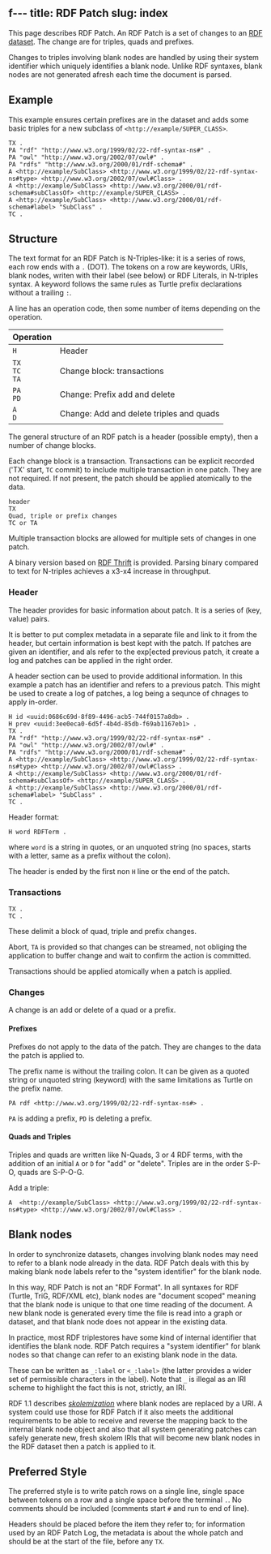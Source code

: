 f---
title: RDF Patch
slug: index
---

This page describes RDF Patch. An RDF Patch is a set of changes to an
[RDF dataset](https://www.w3.org/TR/rdf11-concepts/#section-dataset).
The change are for triples, quads and prefixes.

Changes to triples involving blank nodes are handled by using their system
identifier which uniquely identifies a blank node. Unlike RDF syntaxes, blank
nodes are not generated afresh each time the document is parsed.

## Example

This example ensures certain prefixes are in the dataset and adds some
basic triples for a new subclass of `<http://example/SUPER_CLASS>`.

```
TX .
PA "rdf" "http://www.w3.org/1999/02/22-rdf-syntax-ns#" .
PA "owl" "http://www.w3.org/2002/07/owl#" .
PA "rdfs" "http://www.w3.org/2000/01/rdf-schema#" .
A <http://example/SubClass> <http://www.w3.org/1999/02/22-rdf-syntax-ns#type> <http://www.w3.org/2002/07/owl#Class> .
A <http://example/SubClass> <http://www.w3.org/2000/01/rdf-schema#subClassOf> <http://example/SUPER_CLASS> .
A <http://example/SubClass> <http://www.w3.org/2000/01/rdf-schema#label> "SubClass" .
TC .
```

## Structure

The text format for an RDF Patch is N-Triples-like: it is a series of
rows, each row ends with a `.` (DOT).  The tokens on a row are keywords,
URIs, blank nodes, writen with their label (see below) or RDF Literals,
in N-triples syntax.  A keyword follows the same rules as
Turtle prefix declarations without a trailing `:`.

A line has an operation code, then some number of items depending on 
the operation.

| Operation |                   |
| --------- | ----------------- |
| `H`                  | Header |
| `TX`<br/>`TC`<br/>`TA`     | Change block: transactions    |
| `PA`<br/>`PD`<br/>         | Change: Prefix add and delete |
| `A`<br/>`D`                | Change: Add and delete triples and quads |

The general structure of an RDF patch is a header (possible empty), then a
number of change blocks.

Each change block is a transaction. Transactions can be explicit recorded ('TX'
start, `TC` commit) to include multiple transaction in one patch. They are not
required. If not present, the patch should be applied atomically to the data.

```
header
TX
Quad, triple or prefix changes
TC or TA
```

Multiple transaction blocks are allowed for multiple sets of changes in one
patch.

A binary version based on [RDF Thrift](../io/rdf-binary/) is provided.
Parsing binary compared to text for N-triples achieves a x3-x4 increase in
throughput.

### Header

The header provides for basic information about patch. It is a series of
(key, value) pairs.

It is better to put complex metadata in a separate file and link to it
from the header, but certain information is best kept with the patch. If
patches are given an identifier, and als refer to the exp[ected previous patch,
it create a log and patches can be applied in the right order.

A header section can be used to provide additional information. In this example
a patch has an identifier and refers to a previous patch. This might be used to
create a log of patches, a log being a sequnce of chnages to apply in-order.

```
H id <uuid:0686c69d-8f89-4496-acb5-744f0157a8db> .
H prev <uuid:3ee0eca0-6d5f-4b4d-85db-f69ab1167eb1> .
TX .
PA "rdf" "http://www.w3.org/1999/02/22-rdf-syntax-ns#" .
PA "owl" "http://www.w3.org/2002/07/owl#" .
PA "rdfs" "http://www.w3.org/2000/01/rdf-schema#" .
A <http://example/SubClass> <http://www.w3.org/1999/02/22-rdf-syntax-ns#type> <http://www.w3.org/2002/07/owl#Class> .
A <http://example/SubClass> <http://www.w3.org/2000/01/rdf-schema#subClassOf> <http://example/SUPER_CLASS> .
A <http://example/SubClass> <http://www.w3.org/2000/01/rdf-schema#label> "SubClass" .
TC .
```

Header format:
```
H word RDFTerm .
```
where `word` is a string in quotes, or an unquoted string (no spaces, starts with a letter,
same as a prefix without the colon).

The header is ended by the first non `H` line or the end of the patch.

### Transactions

```
TX .
TC .
```

These delimit a block of quad, triple and prefix changes.

Abort, `TA` is provided so that changes can be streamed, not obliging the
application to buffer change and wait to confirm the action is
committed.

Transactions should be applied atomically when a patch is applied.

### Changes

A change is an add or delete of a quad or a prefix.

#### Prefixes

Prefixes do not apply to the data of the patch. They are
changes to the data the patch is applied to.

The prefix name is without the trailing colon. It can be given as a
quoted string or unquoted string (keyword) with the same limitations as
Turtle on the prefix name.

```
PA rdf <http://www.w3.org/1999/02/22-rdf-syntax-ns#> .
```

`PA` is adding a prefix, `PD` is deleting a prefix.

#### Quads and Triples

Triples and quads are written like N-Quads, 3 or 4 RDF terms, 
with the addition of an initial `A` or `D` for "add" or "delete". 
Triples are in the order S-P-O, quads are S-P-O-G.

Add a triple:
```
A  <http://example/SubClass> <http://www.w3.org/1999/02/22-rdf-syntax-ns#type> <http://www.w3.org/2002/07/owl#Class> .
```

## Blank nodes

In order to synchronize datasets, changes involving blank nodes may need
to refer to a blank node already in the data.  RDF Patch deals with this
by making blank node labels refer to the "system identifier" for the
blank node.

In this way, RDF Patch is not an "RDF Format".  In all syntaxes for RDF
(Turtle, TriG, RDF/XML etc), blank nodes are "document scoped" meaning
that the blank node is unique to that one time reading of the document.
A new blank node is generated every time the file is read into a graph
or dataset, and that blank node does not appear in the existing data.

In practice, most RDF triplestores have some kind of internal
identifier that identifies the blank node.  RDF Patch requires a "system
identifier" for blank nodes so that change can refer to an existing
blank node in the data.

These can be written as `_:label` or `<_:label>` (the latter provides a
wider set of permissible characters in the label). Note that `_` is
illegal as an IRI scheme to highlight the fact this is not, strictly, an
IRI.

RDF 1.1 describes
[_skolemization_](https://www.w3.org/TR/rdf11-concepts/#section-skolemization)
where blank nodes are replaced by a URI.  A system could use those for
RDF Patch if it also meets the additional requirements to be able to
receive and reverse the mapping back to the internal blank node object
and also that all system generating patches can safely generate new,
fresh skolem IRIs that will become new blank nodes in the RDF dataset
then a patch is applied to it.

## Preferred Style

The preferred style is to write patch rows on a single line, single
space between tokens on a row and a single space before the terminal
`.`.  No comments should be included (comments start `#` and run to end of
line).

Headers should be placed before the item they refer to; for information
used by an RDF Patch Log, the metadata is about the whole patch and
should be at the start of the file, before any `TX`.
